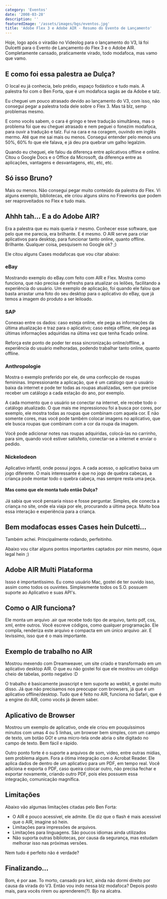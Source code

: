 ```yaml
---
category: 'Eventos'
date: '2008-03-28'
description: ''
featuredImage: '/assets/images/bgs/eventos.jpg'
title: 'Adobe Flex 3 e Adobe AIR - Resumo do Evento de Lançamento'
---
```


Hoje, logo após o viradão no Videolog para o lançamento do V3, lá foi Dulcetti para o Evento de Lançamento do Flex 3 e o Adobe AIR. Completamente cansado, praticamente virado, todo modafoca, mas vamo que vamo.

## E como foi essa palestra ae Dulça?

O local eu já conhecia, belo prédio, espaço fodástico e tudo mais. A palestra foi com o Ben Forta, que é um modafoca sagás ae da Adobe e talz.

Eu cheguei um pouco atrasado devido ao lançamento do V3, com isso, não consegui pegar a palestra toda dele sobre o Flex 3. Mas tá blz, semp problemas mesmo.

E como vocês sabem, o cara é gringo e teve tradução simultânea, mas o problema foi que eu cheguei atrasado e nem peguei o fonezim modafoca, para ouvir a tradução e talz. Fui na cara e na coragem, ouvindo em inglês mermo. Até que me sai mais ou menos. Consegui entender pelo menos uns 50%, 60% fo que ele falava, e já deu pra quebrar um galho legalzim.

Quando eu cheguei, ele falou da diferença entre aplicativos offline e online. Citou o Google Docs e o Office da Microsoft, da diferença entre as aplicações, vantagens e desvantagens, etc, etc, etc.

## Só isso Bruno?

Mais ou menos. Não consegui pegar muito conteúdo da palestra do Flex. Vi alguns exemplo, bibliotecas, ele criou alguns skins no Fireworks que podem ser reaproveitados no Flex e tudo mais.

## Ahhh tah... E a do Adobe AIR?

Era a palestra que eu mais queria ir mesmo. Conhecer esse software, que pelo que me parecia, era brilhante. E é mesmo. O AIR serve para criar aplicativos para desktop, para funcionar tanto online, quanto offline. Brilhante. Qualquer coisa, pesquisem no Google ok? ;)

Ele citou alguns Cases modafocas que vou citar abaixo:

### eBay

Mostrando exemplo do eBay.com feito com AIR e Flex. Mostra como funciona, que não precisa de refreshs para atualizar os leilões, facilitando a experiência do usuário. Um exemplo de aplicação, foi quando ele falou que basta arrastar uma foto do seu desktop para o aplicativo do eBay, que já temos a imagem do produto a ser leiloado.

### SAP

Conexao entre os dados: caso esteja online, ele pega as informações da última atualização e traz para o aplicativo; caso esteja offline, ele pega as últimas informações adquiridas na última vez que tenha ficado online.

Reforça este ponto de poder ter essa sincronização online/offline, a experiência do usuário melhoradas, podendo trabalhar tanto online, quanto offline.

### Anthropologie

Mostra o exemplo preferido por ele, de uma confecção de roupas femininas. Impressionante a aplicação, que é um catálogo que o usuário baixa da internet e pode ter todas as roupas atualizadas, sem que precise receber um catálogo a cada estação do ano, por exemplo.

A cada momento que o usuário se conectar na internet, ele recebe todo o catálogo atualizado. O que mais me impressionou foi a busca por cores, por exemplo, ele mostra todas as roupas que combinam com aquela cor. E não somente cores, mas você pode também colocar imagens no aplicativo, que ele busca roupas que combinam com a cor da roupa da imagem.

Você pode adicionar notes nas roupas adquiridas, colocá-las no carrinho, para sim, quando você estiver satisfeito, conectar-se a internet e enviar o pedido.

### Nickelodeon

Aplicativo infantil, onde possui jogos. A cada acesso, o aplicativo baixa um jogo diferente. O mais interessante é que no jogo de quebra cabeças, a criança pode montar todo o quebra cabeça, mas sempre resta uma peça.

#### Mas como que ele monta tudo então Dulça?

Já sabia que você pensaria nisso e fosse perguntar. Simples, ele conecta a criança no site, onde ela viaja por ele, procurando a última peça. Muito boa essa interação e experiência para a criança.

## Bem modafocas esses Cases hein Dulcetti...

Também achei. Principalmente rodando, perfeitinho.

Abaixo vou citar alguns pontos importantes captados por mim mesmo, óque legal hein ;)

## Adobe AIR Multi Plataforma

Issso é importantíssimo. Eu como usuário Mac, gostei de ter ouvido isso, assim como todos os ouvintes. Simplesmente todos os S.O. possuem suporte ao Aplicativo e suas API's.

## Como o AIR funciona?

Ele monta um arquivo .air que recebe todo tipo de arquivo, tanto pdf, css, xml, entre outros. Você escreve códigos, como qualquer programação. Ele compila, renderiza este arquivo e compacta em um único arquivo .air. E levíssimo, isso que é o mais importante.

## Exemplo de trabalho no AIR

Mostrou mexendo com Dreamweaver, um site criado e transformado em um aplicativo desktop AIR. O que eu não gostei foi que ele mostrou um código cheio de tabelas, ponto negativo :D

O trabalho é basicamente javascript e tem suporte ao webkit, e gostei muito disso. Já que não precisamos nos preocupar com browsers, já que é um aplicativo offline/desktop. Tudo que é feito no AIR, funciona no Safari, que é a engine do AIR, como vocês já devem saber.

## Aplicativo de Browser

Mostrou um exemplo de aplicativo, onde ele criou em pouquíssimos minutos com umas 4 ou 5 linhas, um browser bem simples, com um campo de texto, um botão GO! e uma micro-tela onde abria o site digitado no campo de texto. Bem fácil e rápido.

Outro ponto forte é o suporte a arquivos de som, vídeo, entre outras mídias, sem problema algum. Fora a ótima integração com o Acrobat Reader. Ele aplica dados de dentro de um aplicativo para um PDF, em tempo real. Você adiciona e exporta o PDF, caso queira colocar outro, não precisa fechar e exportar novamente, criando outro PDF, pois eles possuem essa integração, comunicação magnífica.

## Limitações

Abaixo vão algumas limitações citadas pelo Ben Forta:

- O AIR é pouco acessível, ele admite. Ele diz que o flash é mais acessível que o AIR, imagine só hein.
- Limitações para impressões de arquivos.
- Limitações para linguagens. São poucos idiomas ainda utilizados
- Não suporta outras bibliotecas, por causa da segurança, mas estudam melhorar isso nas próximas versões.

Nem tudo é perfeito não é verdade?

## Finalizando...

Bom, é por aae. To morto, cansado pra kct, ainda não dormi direito por causa da virada do V3. Então vou indo nessa blz modafoca? Depois posto mais, para vocês rirem ou aprenderem(?). Bjo na alcatra.
